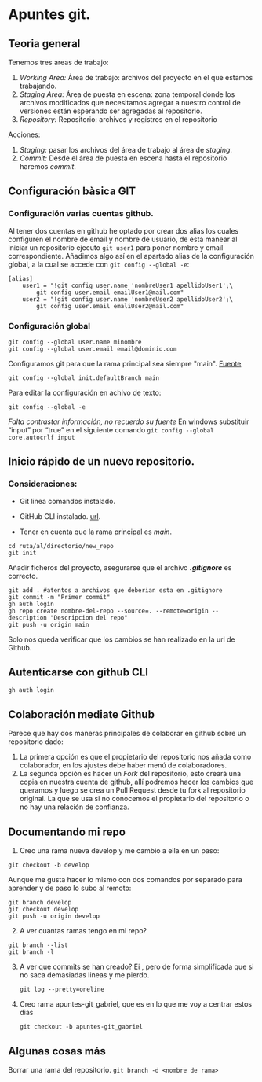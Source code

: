 # Apuntes git.

## Teoria general

Tenemos tres areas de trabajo:

1. _Working Area:_ Área de trabajo: archivos del proyecto en el que estamos trabajando.
2. _Staging Area:_ Área de puesta en escena: zona temporal donde los archivos modificados que necesitamos agregar a nuestro control de versiones están esperando ser agregadas al repositorio.
3. _Repository:_ Repositorio: archivos y registros en el repositorio

Acciones:

1. _Staging:_ pasar los archivos del área de trabajo al área de _staging_.
2. _Commit:_ Desde el área de puesta en escena hasta el repositorio haremos _commit_.

## Configuración bàsica GIT
### Configuración varias cuentas github.
Al tener dos cuentas en github he optado por crear dos alias los cuales configuren el nombre de email y nombre de usuario, de esta manear al iniciar un repositorio ejecuto `git user1` para poner nombre y email correspondiente. 
Añadimos algo así en el apartado alias de la configuración global, a la cual se accede con `git config --global -e`:
```
[alias]
    user1 = "!git config user.name 'nombreUser1 apellidoUser1';\
        git config user.email emailUser1@mail.com"
    user2 = "!git config user.name 'nombreUser2 apellidoUser2';\
        git config user.email emaliUser2@mail.com"

```

### Configuración global
```
git config --global user.name minombre
git config --global user.email email@dominio.com
```

Configuramos git para que la rama principal sea siempre "main". [Fuente](https://help.dreamhost.com/hc/es/articles/4466702078740-Configurar-git-para-usar-main-como-rama-principal)

```
git config --global init.defaultBranch main
```

Para editar la configuración en achivo de texto:

```
git config --global -e
```

_Falta contrastar información, no recuerdo su fuente_
En windows substituir “input” por “true” en el siguiente comando
`git config --global core.autocrlf input `

## Inicio rápido de un nuevo repositorio.


### Consideraciones:
- Git linea comandos instalado. 

- GitHub CLI instalado. [url](https://cli.github.com/).
- Tener en cuenta que la rama principal es _main_.

```
cd ruta/al/directorio/new_repo
git init
```
Añadir ficheros del proyecto, asegurarse que el archivo  *__.gitignore__* es correcto.
```
git add . #atentos a archivos que deberian esta en .gitignore
git commit -m "Primer commit"
gh auth login
gh repo create nombre-del-repo --source=. --remote=origin --description "Descripcion del repo"
git push -u origin main

```

Solo nos queda verificar que los cambios se han realizado en la url de Github.


## Autenticarse con github CLI 
```
gh auth login
```

## Colaboración mediate Github



Parece que hay dos maneras principales de colaborar en github sobre un repositorio dado:

1. La primera opción es que el propietario del repositorio nos añada como colaborador, en los ajustes debe haber menú de colaboradores.
2. La segunda opción es hacer un _Fork_ del repositorio, esto creará una copia en nuestra cuenta de github, allí podremos hacer los cambios que queramos y luego se crea un Pull Request desde tu fork al repositorio original. La que se usa si no conocemos el propietario del repositorio o no hay una relación de confianza.

## Documentando mi repo

1. Creo una rama nueva develop y me cambio a ella en un paso:

```
git checkout -b develop
```

Aunque me gusta hacer lo mismo con dos comandos por separado para aprender y de paso lo subo al remoto:

```
git branch develop
git checkout develop
git push -u origin develop
```

2. A ver cuantas ramas tengo en mi repo?

```
git branch --list
git branch -l
```

3. A ver que commits se han creado? Ei , pero de forma simplificada que si no saca demasiadas lineas y me pierdo.

    ```
    git log --pretty=oneline
    ```
4. Creo rama apuntes-git_gabriel, que es en lo que me voy a centrar estos dias
    ```
    git checkout -b apuntes-git_gabriel
    ```

## Algunas cosas más

Borrar una rama del repositorio.
```git branch -d <nombre de rama>```



